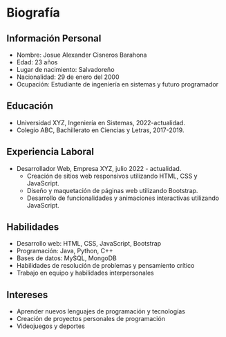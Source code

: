 # Biografía

## Información Personal

- Nombre: Josue Alexander Cisneros Barahona
- Edad: 23 años
- Lugar de nacimiento: Salvadoreño
- Nacionalidad: 29 de enero del 2000
- Ocupación: Estudiante de ingeniería en sistemas y futuro programador

## Educación

- Universidad XYZ, Ingeniería en Sistemas, 2022-actualidad.
- Colegio ABC, Bachillerato en Ciencias y Letras, 2017-2019.

## Experiencia Laboral

- Desarrollador Web, Empresa XYZ, julio 2022 - actualidad.
  - Creación de sitios web responsivos utilizando HTML, CSS y JavaScript.
  - Diseño y maquetación de páginas web utilizando Bootstrap.
  - Desarrollo de funcionalidades y animaciones interactivas utilizando JavaScript.

## Habilidades

- Desarrollo web: HTML, CSS, JavaScript, Bootstrap
- Programación: Java, Python, C++
- Bases de datos: MySQL, MongoDB
- Habilidades de resolución de problemas y pensamiento crítico
- Trabajo en equipo y habilidades interpersonales

## Intereses

- Aprender nuevos lenguajes de programación y tecnologías
- Creación de proyectos personales de programación
- Videojuegos y deportes
